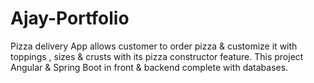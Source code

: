 # Ajay-Portfolio
Pizza delivery App allows customer to order pizza & customize it with toppings , sizes & crusts with its pizza constructor feature.
This project Angular & Spring Boot in front & backend complete with databases.
